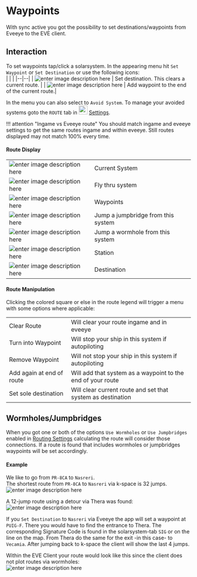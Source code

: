 
# Waypoints
With sync active you got the possibility to set destinations/waypoints from Eveeye to the EVE client. 

## Interaction
To set waypoints tap/click a solarsystem. In the appearing menu hit `Set Waypoint` or `Set Destination` or use the following icons:<br>
|  |  |
|--|--|
| ![enter image description here](https://raw.githubusercontent.com/Risingson/eedocs/master/docs/images/setDestination.png) | Set destination. This clears a current route. |
| ![enter image description here](https://raw.githubusercontent.com/Risingson/eedocs/master/docs/images/setWaypoint.png) | Add waypoint to the end of the current route.|

In the menu you can also select to `Avoid System`. To manage your avoided systems goto the `ROUTE` tab in <img src="https://raw.githubusercontent.com/Risingson/eedocs/master/docs/images/Settings-100_off.png" width="24" height="24" > [Settings](https://eveeye.readthedocs.io/en/latest/ui/settings/#Route).

!!! attention "Ingame vs Eveeye route"
    You should match ingame and eveeye settings to get the same routes ingame and within eveeye. Still routes displayed may not match 100% every time.
    
#### Route Display
|  |  |
|--|--|
| ![enter image description here](https://raw.githubusercontent.com/Risingson/eedocs/master/docs/images/route/rou_start.png) | Current System|
|![enter image description here](https://raw.githubusercontent.com/Risingson/eedocs/master/docs/images/route/rou_thru.png)|Fly thru system|
|![enter image description here](https://raw.githubusercontent.com/Risingson/eedocs/master/docs/images/route/rou_wp.png)|Waypoints|
|![enter image description here](https://raw.githubusercontent.com/Risingson/eedocs/master/docs/images/route/rou_jb.png)|Jump a jumpbridge from this system|
|![enter image description here](https://raw.githubusercontent.com/Risingson/eedocs/master/docs/images/route/rou_wh.png)|Jump a wormhole from this system|
|![enter image description here](https://raw.githubusercontent.com/Risingson/eedocs/master/docs/images/route/rou_sta.png)|Station|
|![enter image description here](https://raw.githubusercontent.com/Risingson/eedocs/master/docs/images/route/rou_end.png)|Destination|


#### Route Manipulation
Clicking the colored square or else in the route legend will trigger a menu with some options where applicable:

 
|  |  |
|--|--|
| Clear Route | Will clear your route ingame and in eveeye |
| Turn into Waypoint | Will stop your ship in this system if autopiloting |
| Remove Waypoint | Will not stop your ship in this system if autopiloting |
| Add again at end of route | Will add that system as a waypoint to the end of your route |
| Set sole destination | Will clear current route and set that system as destination |

## Wormholes/Jumpbridges
When you got one or both of the options `Use Wormholes` or `Use Jumpbridges` enabled in [Routing Settings](https://eveeye.readthedocs.io/en/latest/ui/settings/#Route) calculating the route will consider those connections. If a route is found that includes wormholes or jumpbridges waypoints will be set accordingly.

#### Example
We like to go from `PR-8CA` to `Nasreri`.<br>
The shortest route from `PR-8CA` to `Nasreri` via k-space is 32 jumps.<br> ![enter image description here](https://raw.githubusercontent.com/Risingson/eedocs/master/docs/images/route/Wormhole_routing_00.png)

A 12-jump route using a detour via Thera was found:<br>![enter image description here](https://raw.githubusercontent.com/Risingson/eedocs/master/docs/images/route/Wormhole_routing_0.png)

If you `Set Destination` to `Nasreri` via Eveeye the app will set a waypoint at `PUIG-F`. There you would have to find the entrance to Thera. The corresponding Signature Code is found in the solarsystem-tab `SIG` or on the line on the map. From Thera do the same for the exit -in this case- to `Vecamia`. After jumping back to k-space the client will show the last 4 jumps.<br>

Within the EVE Client your route would look like this since the client does not plot routes via wormholes:<br>![enter image description here](https://raw.githubusercontent.com/Risingson/eedocs/master/docs/images/route/Wormhole_routing_03.png)
<!--stackedit_data:
eyJoaXN0b3J5IjpbOTM4Mjk2NzczLDc1MjQyNzMxMCwtMTcyMT
Q4Mjc1OCw2Mzg3OTY0NzYsMTAwMjM5NjY1NSwtODkxNzIyNDQ5
LC01MjQ3MTM4MzgsLTQ0MTcyMjUzNiwtMTgwNTU4NjQ1NV19
-->